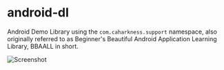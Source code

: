 # android-dl

Android Demo Library using the `com.caharkness.support` namespace, also originally referred to as Beginner's Beautiful Android Application Learning Library, BBAALL in short.

![Screenshot](https://raw.githubusercontent.com/caHarkness/android-dl/main/Screenshots/device-2022-01-18-190924.png)